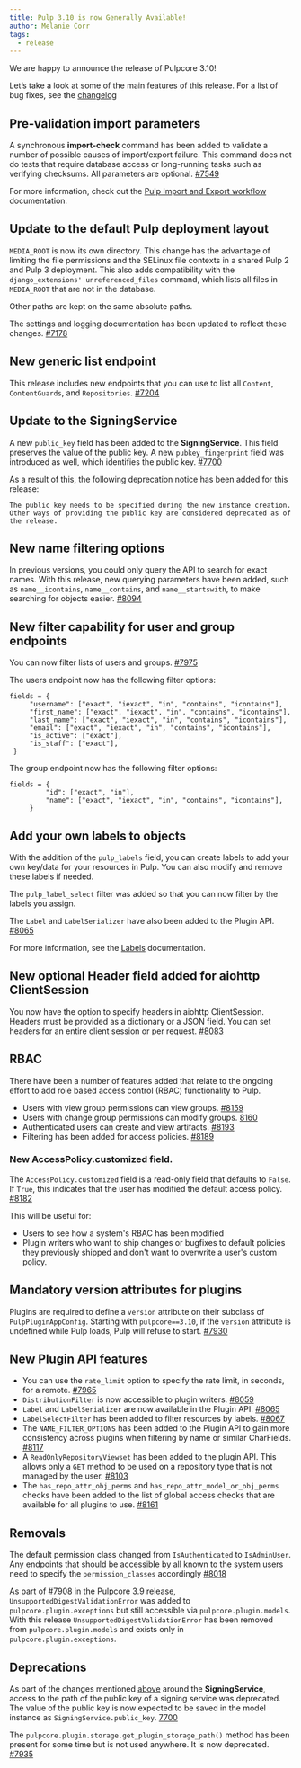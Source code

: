 ```yaml
---
title: Pulp 3.10 is now Generally Available!
author: Melanie Corr
tags:
  - release
---
```


We are happy to announce the release of Pulpcore 3.10!

Let’s take a look at some of the main features of this release. For a list of bug fixes, see the [changelog](https://docs.pulpproject.org/en/3.10/changes.html)

## Pre-validation import parameters

A synchronous **import-check** command has been added to validate a number of possible causes of import/export failure. This command does not do tests that require database access or long-running tasks such as verifying checksums. All parameters are optional. [#7549](https://pulp.plan.io/issues/7549)

For more information, check out the [Pulp Import and Export workflow](https://docs.pulpproject.org/pulpcore/en/3.10/workflows/import-export.html) documentation.

## Update to the default Pulp deployment layout

`MEDIA_ROOT` is now its own directory. This change has the advantage of limiting the file permissions and the SELinux file contexts in a shared Pulp 2 and Pulp 3 deployment. This also adds compatibility with the `django_extensions' unreferenced_files` command, which lists all files in `MEDIA_ROOT` that are not in the database.

Other paths are kept on the same absolute paths.

The settings and logging documentation has been updated to reflect these changes. [#7178](https://pulp.plan.io/issues/7178)

## New generic list endpoint

This release includes new endpoints that you can use to list all `Content`, `ContentGuards`, and `Repositories`. [#7204](https://pulp.plan.io/issues/7204)

## Update to the SigningService

A new `public_key` field has been added to the **SigningService**. This field preserves the value of the public key. A new `pubkey_fingerprint` field was introduced as well, which identifies the
public key. [#7700](https://pulp.plan.io/issues/7700)

As a result of this, the following deprecation notice has been added for this release:

`The public key needs to be specified during the new instance creation.
Other ways of providing the public key are considered deprecated as of the release.`


## New name filtering options

In previous versions, you could only query the API to search for exact names. With this release, new querying parameters have been added, such as `name__icontains`, `name__contains`, and `name__startswith`, to make searching for objects easier. [#8094](https://pulp.plan.io/issues/8094)


## New filter capability for user and group endpoints

You can now filter lists of users and groups.  [#7975](https://pulp.plan.io/issues/7975)

The users endpoint now has the following filter options:         

```
fields = {
     "username": ["exact", "iexact", "in", "contains", "icontains"],
     "first_name": ["exact", "iexact", "in", "contains", "icontains"],
     "last_name": ["exact", "iexact", "in", "contains", "icontains"],
     "email": ["exact", "iexact", "in", "contains", "icontains"],
     "is_active": ["exact"],
     "is_staff": ["exact"],
 }

```

The group endpoint now has the following filter options:

```
fields = {
         "id": ["exact", "in"],
         "name": ["exact", "iexact", "in", "contains", "icontains"],
     }
```


## Add your own labels to objects

With the addition of the `pulp_labels` field, you can create labels to add your own key/data for your resources in Pulp. You can also modify and remove these labels if needed.  

The `pulp_label_select` filter was added so that you can now filter by the labels you assign.

The `Label` and `LabelSerializer` have also been added to the Plugin API. [#8065](https://pulp.plan.io/issues/8065)


For more information, see the [Labels](https://docs.pulpproject.org/pulpcore/workflows/labels.html) documentation.

## New optional Header field added for aiohttp ClientSession

You now have the option to specify headers in aiohttp ClientSession. Headers must be
provided as a dictionary or a JSON field. You can set headers for an entire
client session or per request. [#8083](https://pulp.plan.io/issues/8083)

## RBAC

There have been a number of features added that relate to the ongoing effort to add role based access control (RBAC) functionality to Pulp.

* Users with view group permissions can view groups. [#8159](https://pulp.plan.io/issues/8159)
* Users with change group permissions can modify groups. [8160](https://pulp.plan.io/issues/8160)
* Authenticated users can create and view artifacts. [#8193](https://pulp.plan.io/issues/8193)
* Filtering has been added for access policies.  [#8189](https://pulp.plan.io/issues/8189)


### New AccessPolicy.customized field.

The `AccessPolicy.customized` field is a read-only field that defaults to `False`.
If `True`, this indicates that the user has modified the default access policy. [#8182](https://pulp.plan.io/issues/8182)

This will be useful for:

* Users to see how a system's RBAC has been modified
* Plugin writers who want to ship changes or bugfixes to default policies they previously shipped and don't want to overwrite a user's custom policy.

## Mandatory version attributes for plugins

Plugins are required to define a `version` attribute on their subclass of `PulpPluginAppConfig`. Starting with `pulpcore==3.10`, if the `version` attribute is undefined while Pulp loads, Pulp will refuse to start. [#7930](https://pulp.plan.io/issues/7930)

## New Plugin API features

* You can use the `rate_limit` option to specify the rate limit, in seconds, for a remote. [#7965](https://pulp.plan.io/issues/7965)
* `DistributionFilter` is now accessible to plugin writers. [#8059](https://pulp.plan.io/issues/8059)
* `Label` and `LabelSerializer` are now available in the Plugin API. [#8065](https://pulp.plan.io/issues/8065)
* `LabelSelectFilter` has been added to filter resources by labels.
 [#8067](https://pulp.plan.io/issues/8067)
* The `NAME_FILTER_OPTIONS` has been added to the Plugin API to gain more consistency across plugins when filtering by name or similar CharFields.
[#8117](https://pulp.plan.io/issues/8117)
* A `ReadOnlyRepositoryViewset` has been added to the plugin API. This allows only a `GET` method to be used on a repository type that is not managed by the user.
 [#8103](https://pulp.plan.io/issues/8103)
* The `has_repo_attr_obj_perms` and `has_repo_attr_model_or_obj_perms` checks have been added to the list of global access checks that are available for all plugins to use. [#8161](https://pulp.plan.io/issues/8161)

## Removals

The default permission class changed from `IsAuthenticated` to `IsAdminUser`. Any endpoints that should be accessible by all known to the system users need to specify the `permission_classes` accordingly [#8018](https://pulp.plan.io/issues/8018)

As part of [#7908](https://pulp.plan.io/issues/7908) in the Pulpcore 3.9 release, `UnsupportedDigestValidationError` was added to `pulpcore.plugin.exceptions` but still accessible via `pulpcore.plugin.models`. With this release `UnsupportedDigestValidationError` has been removed from `pulpcore.plugin.models` and exists only in `pulpcore.plugin.exceptions`.

## Deprecations

As part of the changes mentioned [above](/update-to-the-signingservice/) around the **SigningService**, access to the path of the public key of a signing service was deprecated. The value of the public key is now expected to be saved in the model instance as `SigningService.public_key`. [7700](https://pulp.plan.io/issues/7700)

The `pulpcore.plugin.storage.get_plugin_storage_path()` method has been present for some time but is not used anywhere. It is now deprecated. [#7935](https://pulp.plan.io/issues/7935)
